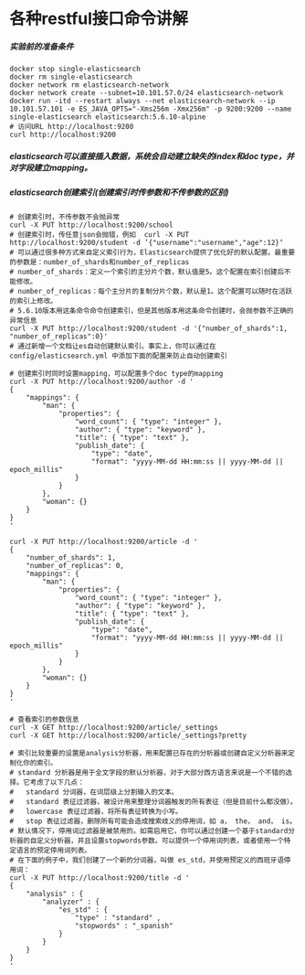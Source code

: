 # 各种restful接口命令讲解

##### 实验前的准备条件
```
docker stop single-elasticsearch
docker rm single-elasticsearch
docker network rm elasticsearch-network
docker network create --subnet=10.101.57.0/24 elasticsearch-network
docker run -itd --restart always --net elasticsearch-network --ip 10.101.57.101 -e ES_JAVA_OPTS="-Xms256m -Xmx256m" -p 9200:9200 --name single-elasticsearch elasticsearch:5.6.10-alpine
# 访问URL http://localhost:9200
curl http://localhost:9200
```

##### elasticsearch可以直接插入数据，系统会自动建立缺失的index和doc type，并对字段建立mapping。

##### elasticsearch创建索引(创建索引时传参数和不传参数的区别)
```
# 创建索引时，不传参数不会抛异常
curl -X PUT http://localhost:9200/school
# 创建索引时，传任意json会抛错，例如  curl -X PUT http://localhost:9200/student -d ’{"username":"username","age":12}‘
# 可以通过很多种方式来自定义索引行为，Elasticsearch提供了优化好的默认配置。最重要的参数是：number_of_shards和number_of_replicas
# number_of_shards：定义一个索引的主分片个数，默认值是5。这个配置在索引创建后不能修改。
# number_of_replicas：每个主分片的复制分片个数，默认是1。这个配置可以随时在活跃的索引上修改。
# 5.6.10版本用这条命令命令创建索引，但是其他版本用这条命令创建时，会抛参数不正确的异常信息
curl -X PUT http://localhost:9200/student -d '{"number_of_shards":1, "number_of_replicas":0}'
# 通过新增一个文档让es自动创建默认索引。事实上，你可以通过在config/elasticsearch.yml 中添加下面的配置来防止自动创建索引

# 创建索引时同时设置mapping，可以配置多个doc type的mapping
curl -X PUT http://localhost:9200/author -d '
{
    "mappings": {
        "man": {
            "properties": {
                "word_count": { "type": "integer" },
                "author": { "type": "keyword" },
                "title": { "type": "text" },
                "publish_date": {
                    "type": "date",
                    "format": "yyyy-MM-dd HH:mm:ss || yyyy-MM-dd || epoch_millis"
                }
            }
        },
        "woman": {}
    }
}
'

curl -X PUT http://localhost:9200/article -d '
{
    "number_of_shards": 1,
    "number_of_replicas": 0,
    "mappings": {
        "man": {
            "properties": {
                "word_count": { "type": "integer" },
                "author": { "type": "keyword" },
                "title": { "type": "text" },
                "publish_date": {
                    "type": "date",
                    "format": "yyyy-MM-dd HH:mm:ss || yyyy-MM-dd || epoch_millis"
                }
            }
        },
        "woman": {}
    }
}
'

# 查看索引的参数信息
curl -X GET http://localhost:9200/article/_settings
curl -X GET http://localhost:9200/article/_settings?pretty

# 索引比较重要的设置是analysis分析器，用来配置已存在的分析器或创建自定义分析器来定制化你的索引。
# standard 分析器是用于全文字段的默认分析器，对于大部分西方语言来说是一个不错的选择。它考虑了以下几点：
#   standard 分词器，在词层级上分割输入的文本。
#   standard 表征过滤器，被设计用来整理分词器触发的所有表征（但是目前什么都没做）。
#   lowercase 表征过滤器，将所有表征转换为小写。
#   stop 表征过滤器，删除所有可能会造成搜索歧义的停用词，如 a， the， and， is。
# 默认情况下，停用词过滤器是被禁用的。如需启用它，你可以通过创建一个基于standard分析器的自定义分析器，并且设置stopwords参数。可以提供一个停用词列表，或者使用一个特定语言的预定停用词列表。
# 在下面的例子中，我们创建了一个新的分词器，叫做 es_std，并使用预定义的西班牙语停用词：
curl -X PUT http://localhost:9200/title -d '
{
    "analysis" : {
        "analyzer" : {
            "es_std" : {
                "type" : "standard" ,
                "stopwords" : "_spanish"
            }
        }
    }
}
'
```

##### 
```
```

##### 
```
```

##### 
```
```

##### 
```
```

##### 
```
```

##### 
```
```

##### 
```
```

##### 
```
```

##### 
```
```

##### 
```
```

##### 
```
```

##### 
```
```

##### 
```
```

##### 
```
```

##### 
```
```

##### 
```
```

##### 
```
```

##### 
```
```

##### 
```
```

##### 
```
```

##### 
```
```

##### 
```
```

##### 
```
```

##### 
```
```

##### 
```
```

##### 
```
```

##### 
```
```

##### 
```
```

##### 
```
```

##### 
```
```

##### 
```
```

##### 
```
```

##### 
```
```

##### 
```
```

##### 
```
```

##### 
```
```

##### 
```
```

##### 
```
```

##### 
```
```

##### 
```
```

##### 
```
```

##### 
```
```

##### 
```
```

##### 
```
```

##### 
```
```

##### 
```
```

##### 
```
```

##### 
```
```

##### 
```
```

##### 
```
```

##### 
```
```

##### 
```
```

##### 
```
```

##### 
```
```

##### 
```
```

##### 
```
```

##### 
```
```

##### 
```
```

##### 
```
```

##### 
```
```

##### 
```
```

##### 
```
```

##### 
```
```

##### 
```
```

##### 
```
```

##### 
```
```

##### 
```
```

##### 
```
```

##### 
```
```

##### 
```
```

##### 
```
```